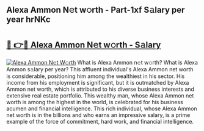 ## Alexa Ammon N𝚎t w𝚘rth - Part-1xf S𝚊lary per year hrNKc

# <h2><a href="http://gc3nlhd.nevu.top/?p=Alexa+Ammon">🔗 👉🔴 Alexa Ammon N𝚎t w𝚘rth - S𝚊lary</a></h2>

[![Alexa Ammon N𝚎t W𝚘rth](https://i.imgur.com/Oavwk0R.jpeg)](http://gc3nlhd.nevu.top/?p=Alexa+Ammon)
What is Alexa Ammon n𝚎t w𝚘rth? What is Alexa Ammon s𝚊lary per year?
This affluent individual's Alexa Ammon net worth is considerable, positioning him among the wealthiest in his sector. His income from his employment is significant, but it is outmatched by Alexa Ammon net worth, which is attributed to his diverse business interests and extensive real estate portfolio. This wealthy man, whose Alexa Ammon net worth is among the highest in the world, is celebrated for his business acumen and financial intelligence. This rich individual, whose Alexa Ammon net worth is in the billions and who earns an impressive salary, is a prime example of the force of commitment, hard work, and financial intelligence.
